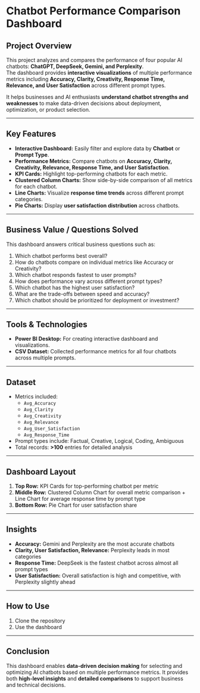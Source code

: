 # Chatbot Performance Comparison Dashboard

## Project Overview
This project analyzes and compares the performance of four popular AI chatbots: **ChatGPT, DeepSeek, Gemini, and Perplexity**.  
The dashboard provides **interactive visualizations** of multiple performance metrics including **Accuracy, Clarity, Creativity, Response Time, Relevance, and User Satisfaction** across different prompt types.  

It helps businesses and AI enthusiasts **understand chatbot strengths and weaknesses** to make data-driven decisions about deployment, optimization, or product selection.  

---

## Key Features
- **Interactive Dashboard:** Easily filter and explore data by **Chatbot** or **Prompt Type**.  
- **Performance Metrics:** Compare chatbots on **Accuracy, Clarity, Creativity, Relevance, Response Time, and User Satisfaction**.  
- **KPI Cards:** Highlight top-performing chatbots for each metric.  
- **Clustered Column Charts:** Show side-by-side comparison of all metrics for each chatbot.  
- **Line Charts:** Visualize **response time trends** across different prompt categories.  
- **Pie Charts:** Display **user satisfaction distribution** across chatbots.  
---

## Business Value / Questions Solved
This dashboard answers critical business questions such as:  
1. Which chatbot performs best overall?  
2. How do chatbots compare on individual metrics like Accuracy or Creativity?  
3. Which chatbot responds fastest to user prompts?  
4. How does performance vary across different prompt types?  
5. Which chatbot has the highest user satisfaction?  
6. What are the trade-offs between speed and accuracy?  
7. Which chatbot should be prioritized for deployment or investment?  

---

## Tools & Technologies
- **Power BI Desktop:** For creating interactive dashboard and visualizations.  
- **CSV Dataset:** Collected performance metrics for all four chatbots across multiple prompts.  

---

## Dataset
- Metrics included:  
  - `Avg_Accuracy`  
  - `Avg_Clarity`  
  - `Avg_Creativity`  
  - `Avg_Relevance`  
  - `Avg_User_Satisfaction`  
  - `Avg_Response_Time`  
- Prompt types include: Factual, Creative, Logical, Coding, Ambiguous  
- Total records: **>100** entries for detailed analysis  

---

## Dashboard Layout
1. **Top Row:** KPI Cards for top-performing chatbot per metric  
2. **Middle Row:** Clustered Column Chart for overall metric comparison +  Line Chart for average response time by prompt type 
3. **Bottom Row:** Pie Chart for user satisfaction share 
---

## Insights
- **Accuracy:** Gemini and Perplexity are the most accurate chatbots  
- **Clarity, User Satisfaction, Relevance:** Perplexity leads in most categories  
- **Response Time:** DeepSeek is the fastest chatbot across almost all prompt types  
- **User Satisfaction:** Overall satisfaction is high and competitive, with Perplexity slightly ahead  

---

## How to Use
1. Clone the repository
2. Use the dashboard
---

## Conclusion
This dashboard enables **data-driven decision making** for selecting and optimizing AI chatbots based on multiple performance metrics. It provides both **high-level insights** and **detailed comparisons** to support business and technical decisions.
